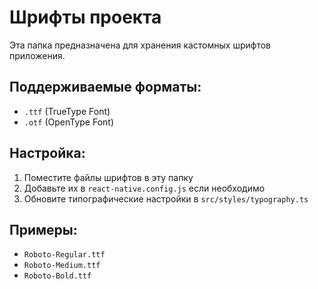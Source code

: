 # Шрифты проекта

Эта папка предназначена для хранения кастомных шрифтов приложения.

## Поддерживаемые форматы:

- `.ttf` (TrueType Font)
- `.otf` (OpenType Font)

## Настройка:

1. Поместите файлы шрифтов в эту папку
2. Добавьте их в `react-native.config.js` если необходимо
3. Обновите типографические настройки в `src/styles/typography.ts`

## Примеры:

- `Roboto-Regular.ttf`
- `Roboto-Medium.ttf`
- `Roboto-Bold.ttf`
